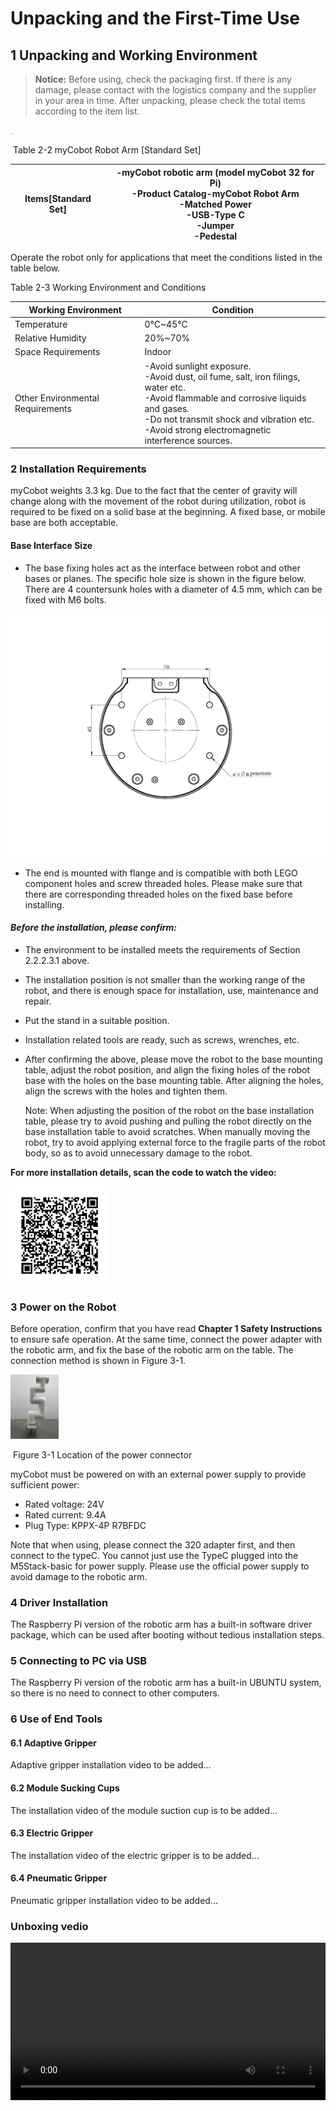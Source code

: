 # Unpacking and the First-Time Use

## 1 Unpacking and Working Environment

> **Notice:** Before using, check the packaging first. If there is any damage, please contact with the logistics company and the supplier in your area in time. After unpacking, please check the total items according to the item list.

​											<img src="../../resourse/2-serialproduct/old_320/PI/2.2.4.3.1.JPG" alt="2.2.4.3.1" style="zoom:10%;" />		 

​															Table 2-2 myCobot Robot Arm [Standard Set]

| Items[Standard Set] | **-myCobot robotic arm (model myCobot 32 for Pi)** <br />-Product Catalog-myCobot Robot Arm<br />-Matched Power<br />-USB-Type C<br>-Jumper<br />-Pedestal |
| ------------------- | ------------------------------------------------------------ |

Operate the robot only for applications that meet the conditions listed in the table below.

Table 2-3 Working Environment and Conditions

| Working Environment              | **Condition**                                                |
| -------------------------------- | ------------------------------------------------------------ |
| Temperature                      | 0°C~45°C                                                     |
| Relative Humidity                | 20%~70%                                                      |
| Space Requirements               | Indoor                                                       |
| Other Environmental Requirements | -Avoid sunlight exposure. <br />-Avoid dust, oil fume, salt, iron filings, water etc. <br />-Avoid flammable and corrosive liquids and gases. <br />-Do not transmit shock and vibration etc. <br />-Avoid strong electromagnetic interference sources. |

### 2 Installation Requirements

myCobot weights 3.3 kg. Due to the fact that the center of gravity will change along with the movement of the robot during utilization, robot is required to be fixed on a solid base at the beginning. A fixed base, or mobile base are both acceptable.

#### Base Interface Size

* The base fixing holes act as the interface between robot and other bases or planes. The specific hole size is shown in the figure below. There are 4 countersunk holes with a diameter of 4.5 mm, which can be fixed with M6 bolts.

![底座尺寸](../resources/8-FilesDownload/2-serialproduct/底座尺寸.jpg)

- The end is mounted with flange and is compatible with both LEGO component holes and screw threaded holes. Please make sure that there are corresponding threaded holes on the fixed base before installing.


#### *Before the installation, please confirm:*

- The environment to be installed meets the requirements of Section 2.2.2.3.1 above.

- The installation position is not smaller than the working range of the robot, and there is enough space for installation, use, maintenance and repair.

- Put the stand in a suitable position.

- Installation related tools are ready, such as screws, wrenches, etc.

- After confirming the above, please move the robot to the base mounting table, adjust the robot position, and align the fixing holes of the robot base with the holes on the base mounting table. After aligning the holes, align the screws with the holes and tighten them.

  Note: When adjusting the position of the robot on the base installation table, please try to avoid pushing and pulling the robot directly on the base installation table to avoid scratches. When manually moving the robot, try to avoid applying external force to the fragile parts of the robot body, so as to avoid unnecessary damage to the robot.

**For more installation details, scan the code to watch the video:**

![img](../resources/8-FilesDownload/2-serialproduct/wps193.tmp.jpg) 

### 3 Power on the Robot

Before operation, confirm that you have read **Chapter 1 Safety Instructions** to ensure safe operation. At the same time, connect the power adapter with the robotic arm, and fix the base of the robotic arm on the table. The connection method is shown in Figure 3-1.

​																							<img src="../resources/8-FilesDownload/2-serialproduct/old_320/PI/2.2.4.2.4.JPG" alt="2.2.4.2.4" style="zoom:10%;" /> 

​																	Figure 3-1 Location of the power connector

myCobot must be powered on with an external power supply to provide sufficient power:

- Rated voltage: 24V
- Rated current: 9.4A
- Plug Type: KPPX-4P R7BFDC

Note that when using, please connect the 320 adapter first, and then connect to the typeC. You cannot just use the TypeC plugged into the M5Stack-basic for power supply. Please use the official power supply to avoid damage to the robotic arm.

### **4 Driver Installation**

The Raspberry Pi version of the robotic arm has a built-in software driver package, which can be used after booting without tedious installation steps.

### 5 Connecting to PC via USB

The Raspberry Pi version of the robotic arm has a built-in UBUNTU system, so there is no need to connect to other computers.

### **6 Use of End Tools**

#### **6.1 Adaptive Gripper**

<!-- Details: [5 Adaptive gripper](../resources/8-FilesDownload/2-serialproduct/2.7-accessories/2.7.5-ag.md) -->

Adaptive gripper installation video to be added...

#### **6.2 Module Sucking Cups**

<!-- Details: [7 Module suction cup](../resources/8-FilesDownload/2-serialproduct/2.7-accessories/2.7.6-320pump.md) -->

The installation video of the module suction cup is to be added...

#### **6.3 Electric Gripper**

<!-- Details: [8 Electric Gripper](../../2-serialproduct/2.7-accessories/2.7.8-GE.md) -->

The installation video of the electric gripper is to be added...

#### 6.4 Pneumatic Gripper

<!-- Details: [9 Pneumatic gripper](../resources/8-FilesDownload/2-serialproduct/2.7-accessories/2.7.9-air.md) -->

Pneumatic gripper installation video to be added...

### Unboxing vedio

<video id="my-video" class="video-js" controls preload="auto" width="100%"
poster="" data-setup='{"aspectRatio":"16:9"}'>
  <source src="https://static.elephantrobotics.com/wp-content/uploads/2022/04/%E8%8B%B1%E6%96%87%E7%89%88320%E5%BC%80%E7%AE%B1END2.mp4"></video>